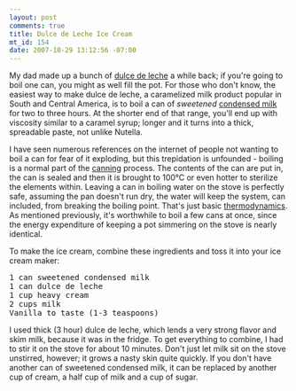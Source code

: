 ```yaml
--- 
layout: post
comments: true
title: Dulce de Leche Ice Cream
mt_id: 154
date: 2007-10-29 13:12:56 -07:00
---
```

My dad made up a bunch of [dulce de leche](http://en.wikipedia.org/wiki/Dulce_de_leche) a while back; if you're going to boil one can, you might as well fill the pot.  For those who don't know, the easiest way to make dulce de leche, a caramelized milk product popular in South and Central America, is to boil a can of <em>sweetened</em> [condensed milk](http://en.wikipedia.org/wiki/Condensed_milk) for two to three hours.  At the shorter end of that range, you'll end up with viscosity similar to a caramel syrup; longer and it turns into a thick, spreadable paste, not unlike Nutella.

I have seen numerous references on the internet of people not wanting to boil a can for fear of it exploding, but this trepidation is unfounded - boiling is a normal part of the [canning](http://en.wikipedia.org/wiki/Canning) process.  The contents of the can are put in, the can is sealed and then it is brought to 100&#xB0;C or even hotter to sterilize the elements within.  Leaving a can in boiling water on the stove is perfectly safe, assuming the pan doesn't run dry, the water will keep the system, can included, from breaking the boiling point.  That's just basic [thermodynamics](http://en.wikipedia.org/wiki/Thermodynamics).  As mentioned previously, it's worthwhile to boil a few cans at once, since the energy expenditure of keeping a pot simmering on the stove is nearly identical.

To make the ice cream, combine these ingredients and toss it into your ice cream maker:

<pre>
1 can sweetened condensed milk
1 can dulce de leche
1 cup heavy cream
2 cups milk
Vanilla to taste (1-3 teaspoons)
</pre>

I used thick (3 hour) dulce de leche, which lends a very strong flavor and skim milk, because it was in the fridge.  To get everything to combine, I had to stir it on the stove for about 10 minutes.  Don't just let milk sit on the stove unstirred, however; it grows a nasty skin quite quickly.  If you don't have another can of sweetened condensed milk, it can be replaced by another cup of cream, a half cup of milk and a cup of sugar.
